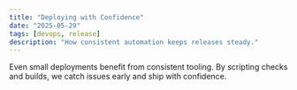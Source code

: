 ```yaml
---
title: "Deploying with Confidence"
date: "2025-05-29"
tags: [devops, release]
description: "How consistent automation keeps releases steady."
---
```


Even small deployments benefit from consistent tooling. By scripting checks and builds, we catch issues early and ship with confidence.
